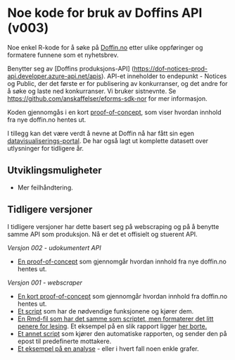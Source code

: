 # Noe kode for bruk av Doffins API (v003)

Noe enkel R-kode for å søke på [Doffin.no](https://doffin.no/) etter ulike oppføringer og formatere funnene som et nyhetsbrev. 

Benytter seg av [Doffins produksjons-API] (https://dof-notices-prod-api.developer.azure-api.net/apis). API-et inneholder to endepunkt - Notices og Public, der det første er for publisering av konkurranser, og det andre for å søke og laste ned konkurranser. Vi bruker sistnevnte. Se https://github.com/anskaffelser/eforms-sdk-nor for mer informasjon. 

Koden gjennomgås i en kort [proof-of-concept](poc_api_nye_doffin.Rmd), som viser hvordan innhold fra nye doffin.no hentes ut.

I tillegg kan det være verdt å nevne at Doffin nå har fått sin egen [datavisualiserings-portal](https://www.doffin.no/data). De har også lagt ut komplette datasett over utlysninger for tidligere år.

## Utviklingsmuligheter
- Mer feilhåndtering.

## Tidligere versjoner

I tidligere versjoner har dette basert seg på webscraping og på å benytte samme API som produksjon. Nå er det et offisielt og stuerent API.

*Versjon 002 - udokumentert API* 
- [En proof-of-concept](old_api_doffin/poc_scraper_nye_doffin.md) som gjennomgår hvordan innhold fra nye doffin.no hentes ut.

*Versjon 001 - webscraper* 
- [En kort proof-of-concept](old_doffin/poc_kort_doffin_scraper.md) som gjennomgår hvordan innhold fra doffin.no hentes ut.
- [Et script](old_doffin/doffin_scraper_script.R) som har de nødvendige funksjonene og kjører dem.
- [En Rmd-fil som har det samme som scriptet, men formaterer det litt penere for lesing](old_doffin/report_test.Rmd). Et eksempel på en slik rapport ligger <a href="https://rawcdn.githack.com/ideas2evidence/En-doffin-scraper/74ff77f6a1cb36f37ca0186c11bcd6c51fd038ac/rapporter/Doffin_rapport_2022-03-14.html" target = "_blank">her borte.</a>
- [Et annet script](old_doffin/newsletter_creator.R) som kjører den automatiske rapporten, og sender den på epost til predefinerte mottakere. 
- [Et eksempel på en analyse](old_doffin/poc_doffin_analyse.md) - eller i hvert fall noen enkle grafer.

